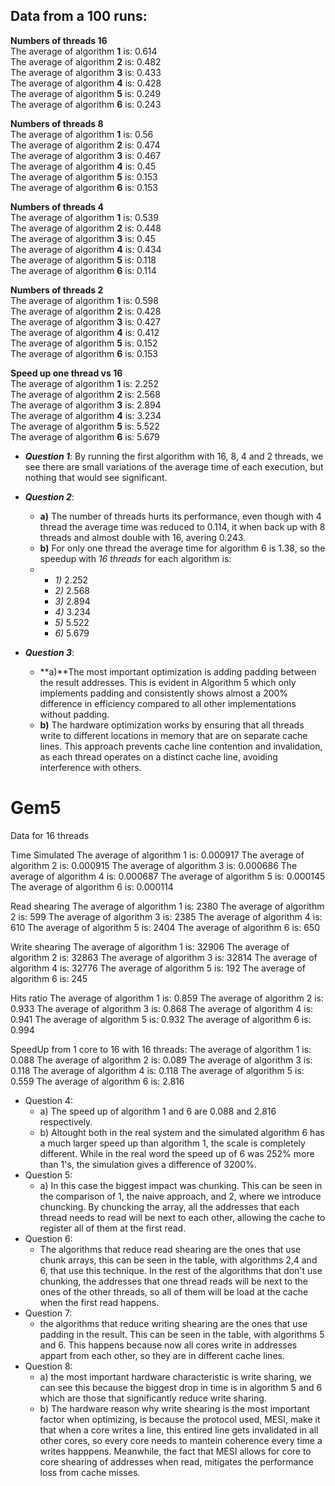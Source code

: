 ## Data from a 100 runs:

**Numbers of threads 16**\
The average of algorithm **1** is: 0.614\
The average of algorithm **2** is: 0.482\
The average of algorithm **3** is: 0.433\
The average of algorithm **4** is: 0.428\
The average of algorithm **5** is: 0.249\
The average of algorithm **6** is: 0.243

**Numbers of threads 8**\
The average of algorithm **1** is: 0.56\
The average of algorithm **2** is: 0.474\
The average of algorithm **3** is: 0.467\
The average of algorithm **4** is: 0.45\
The average of algorithm **5** is: 0.153\
The average of algorithm **6** is: 0.153

**Numbers of threads 4**\
The average of algorithm **1** is: 0.539\
The average of algorithm **2** is: 0.448\
The average of algorithm **3** is: 0.45\
The average of algorithm **4** is: 0.434\
The average of algorithm **5** is: 0.118\
The average of algorithm **6** is: 0.114

**Numbers of threads 2**\
The average of algorithm **1** is: 0.598\
The average of algorithm **2** is: 0.428\
The average of algorithm **3** is: 0.427\
The average of algorithm **4** is: 0.412\
The average of algorithm **5** is: 0.152\
The average of algorithm **6** is: 0.153

**Speed up one thread vs 16**\
The average of algorithm **1** is:  2.252\
The average of algorithm **2** is:  2.568\
The average of algorithm **3** is:  2.894\
The average of algorithm **4** is:  3.234\
The average of algorithm **5** is:  5.522\
The average of algorithm **6** is:  5.679

- _**Question 1**_: By running the first algorithm with 16, 8, 4 and 2 threads, we see there are small variations of the average time of each execution, but nothing that would see significant.
- **_Question 2_**:
    - **a)** The number of threads hurts its performance, even though with 4 thread the average time was reduced to 0.114, it when back up with 8 threads and almost double with 16, avering 0.243.
    - **b)** For only one thread the average time for algorithm 6 is 1.38, so the speedup with _16 threads_ for each algorithm is:
    - - _1)_ 2.252
      - _2)_ 2.568
      - _3)_ 2.894
      - _4)_ 3.234
      - _5)_ 5.522
      - _6)_ 5.679

- _**Question 3**_:
    - **a)**The most important optimization is adding padding between the result addresses. This is evident in Algorithm 5 which only implements padding and consistently shows almost a 200% difference in efficiency compared to all other implementations without padding.
    - **b)** The hardware optimization works by ensuring that all threads write to different locations in memory that are on separate cache lines.
    This approach prevents cache line contention and invalidation, as each thread operates on a distinct cache line, avoiding interference with others.

# Gem5

Data for 16 threads

Time Simulated
The average of algorithm 1 is: 0.000917
The average of algorithm 2 is: 0.000915
The average of algorithm 3 is: 0.000686
The average of algorithm 4 is: 0.000687
The average of algorithm 5 is: 0.000145
The average of algorithm 6 is: 0.000114

Read shearing
The average of algorithm 1 is: 2380
The average of algorithm 2 is: 599
The average of algorithm 3 is: 2385
The average of algorithm 4 is: 610
The average of algorithm 5 is: 2404
The average of algorithm 6 is: 650

Write shearing
The average of algorithm 1 is: 32906
The average of algorithm 2 is: 32863
The average of algorithm 3 is: 32814
The average of algorithm 4 is: 32776
The average of algorithm 5 is: 192
The average of algorithm 6 is: 245

Hits ratio
The average of algorithm 1 is:  0.859
The average of algorithm 2 is:  0.933
The average of algorithm 3 is:  0.868
The average of algorithm 4 is:  0.941
The average of algorithm 5 is:  0.932
The average of algorithm 6 is:  0.994

SpeedUp from 1 core to 16 with 16 threads:
The average of algorithm 1 is:  0.088
The average of algorithm 2 is:  0.089
The average of algorithm 3 is:  0.118
The average of algorithm 4 is:  0.118
The average of algorithm 5 is:  0.559
The average of algorithm 6 is:  2.816

- Question 4:
    - a) The speed up of algorithm 1 and 6 are 0.088 and 2.816 respectively.
    - b) Altought both in the real system and the simulated algorithm 6 has a much larger speed up than algorithm 1, the scale is completely different. While in the real word the speed up of 6 was 252% more than 1's, the simulation gives a difference of 3200%.
- Question 5:
    - a) In this case the biggest impact was chunking.
        This can be seen in the comparison of 1, the naive approach, and 2, where we introduce chuncking. By chuncking the array, all the addresses that each thread needs to read will be next to each other, allowing the cache to register all of them at the first read.
- Question 6:
    - The algorithms that reduce read shearing are the ones that use chunk arrays, this
    can be seen in the table, with algorithms 2,4 and 6, that use this technique.
    In the rest of the algorithms that don't use chunking, the addresses that one thread reads will be next to the ones of the other threads, so all of them will be load at the cache when the first read happens.
- Question 7:
    - the algorithms that reduce writing shearing are the ones that use padding in the result.
    This can be seen in the table, with algorithms 5 and 6.
    This happens because now all cores write in addresses appart from each other, so they are in different cache lines. 
- Question 8:
    - a) the most important hardware characteristic is write sharing, we can see this because
    the biggest drop in time is in algorithm 5 and 6 which are those that significantly reduce
    write sharing.
    - b) The hardware reason why write shearing is the most important factor when optimizing, is because
        the protocol used, MESI, make it that when a core writes a line, this entired line gets invalidated
        in all other cores, so every core needs to mantein coherence every time a writes happpens.
        Meanwhile, the fact that MESI allows for core to core shearing of addresses when read, mitigates the performance
        loss from cache misses.

